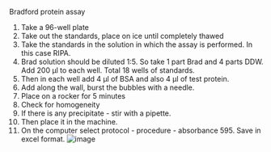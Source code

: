 Bradford protein assay
1.	Take a 96-well plate
2.	Take out the standards, place on ice until completely thawed
3.	Take the standards in the solution in which the assay is performed. In this case RIPA.
4.	Brad solution should be diluted 1:5. So take 1 part Brad and 4 parts DDW. Add 200 µl to each well. Total 18 wells of standards.
5.	Then in each well add 4 µl of BSA and also 4 µl of test protein.
6.	Add along the wall, burst the bubbles with a needle.
7.	Place on a rocker for 5 minutes
8.	Check for homogeneity
9.	If there is any precipitate - stir with a pipette.
10.	Then place it in the machine.
11.	On the computer select protocol - procedure - absorbance 595. Save in excel format.
![image](https://github.com/Valeriia-Berngardt/Research-Methods-Valeriia/assets/171921375/109eb9b9-bd85-4328-b30f-ed40d3fa4b28)
